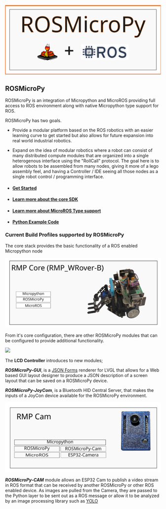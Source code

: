 ![](docs/images/ROSMicroPyHeader.svg)

## ROSMicroPy
ROSMicroPy is an integration of Micropython and MicroROS providing full access to ROS environment along with native Micropython type support for ROS.

ROSMicroPy has two goals.
* Provide a modular platform based on the ROS robotics with an easier learning curve to get started but also allows for future expansion into real world industrial robotics.

* Expand on the idea of modular robotics where a robot can consist of many distributed compute modules that are organized into a single heterogenous interface using the "RollCall" protocol. The goal here is to allow robots to be assembled from many nodes, giving it more of a lego assembly feel, and having a Controller / IDE seeing all those nodes as a single robot control / programming interface.

* #### [Get Started](docs/LearnMore.md)
* #### [Learn more about the core SDK](docs/rosmicropy-sdk/README.md)
* #### [Learn more about MicroROS Type support](docs/implementation/typeSupport.md)
* #### [Python Example Code](./python_example_code/README.md)

### Current Build Profiles supported by ROSMicroPy

The core stack provides the basic functionality of a ROS enabled Micropython node  

![](docs/images/RMP_CoreStack.svg)

From it's core configuration, there are other ROSMicroPy modules that can be configured to provide additional functionality. 

![](docs/images/RMP_LCD_Stack.svg)

The **LCD Controller** introduces to new modules;

***ROSMicroPy-GUI***, is a [JSON Forms](https://jsonforms.io/) renderer for LVGL that allows for a Web based GUI layout designer to produce a JSON description of a screen layout that can be saved on a ROSMicroPy device.

***ROSMiicroPy-JoyCom***, is a Bluetooth HID Central Server, that makes the inputs of a JoyCon device available for the ROSMicroPy environment. 

![](docs/images/RMP_Cam_Stack.svg)

***ROSMicroPy-CAM*** module allows an ESP32 Cam to publish a video stream in ROS format that can be received by another ROSMicroPy or other ROS enabled device. As images are pulled from the Camera, they are passed to the Python layer to be sent out as a ROS message or allow it to be analyzed by an image processing library such as [YOLO](https://www.kdnuggets.com/2018/09/object-detection-image-classification-yolo.html)
